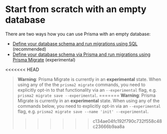 # Start from scratch with an empty database

There are two ways how you can use Prisma with an empty database:

- [Define your database schema and run migrations using SQL](./quickstart-sql.md) (recommended)
- [Define your database schema via Prisma and run migrations using Prisma Migrate](./quickstart-prisma-migrate.md) (experimental)

<<<<<<< HEAD
> **Warning**: Prisma Migrate is currently in an **experimental** state. When using any of the the `prisma2 migrate` commands, you need to explicitly opt-in to that functionality via an `--experimental` flag, e.g. `prisma2 migrate save --experimental`.
=======
> **Warning**: Prisma Migrate is currently in an **experimental** state. When using any of the commands below, you need to explicitly opt-in via an `--experimental` flag, e.g. `prisma2 migrate save --name 'init' --experimental`.
>>>>>>> c134ae04fc192f790c732f558c48c23666b9aa8a
